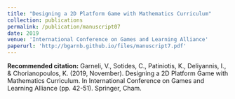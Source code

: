 ```yaml
---
title: "Designing a 2D Platform Game with Mathematics Curriculum"
collection: publications
permalink: /publication/manuscript07
date: 2019
venue: 'International Conference on Games and Learning Alliance'
paperurl: 'http://bgarnb.github.io/files/manuscript7.pdf'
---
```


<b> Recommended citation:</b> Garneli, V., Sotides, C., Patiniotis, K., Deliyannis, I., & Chorianopoulos, K. (2019, November). Designing a 2D Platform Game with Mathematics Curriculum. In International Conference on Games and Learning Alliance (pp. 42-51). Springer, Cham.
